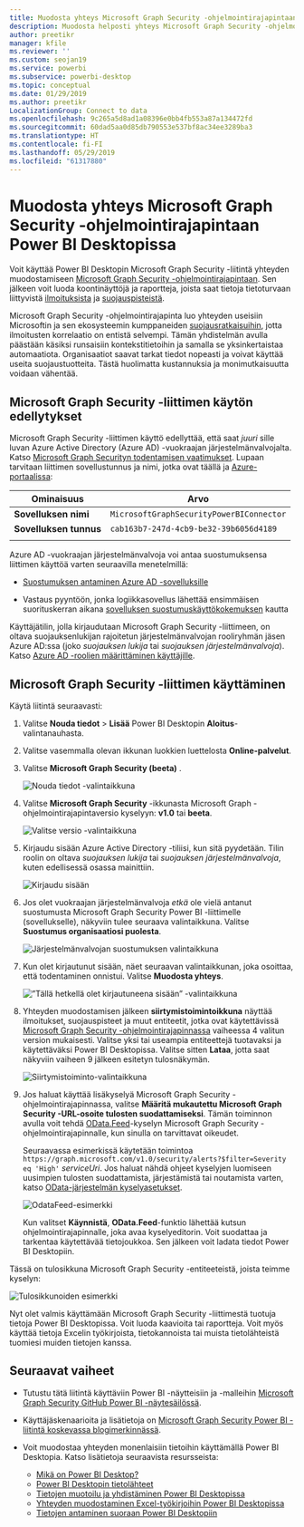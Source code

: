 ```yaml
---
title: Muodosta yhteys Microsoft Graph Security -ohjelmointirajapintaan Power BI Desktopissa
description: Muodosta helposti yhteys Microsoft Graph Security -ohjelmointirajapintaan Power BI Desktopissa
author: preetikr
manager: kfile
ms.reviewer: ''
ms.custom: seojan19
ms.service: powerbi
ms.subservice: powerbi-desktop
ms.topic: conceptual
ms.date: 01/29/2019
ms.author: preetikr
LocalizationGroup: Connect to data
ms.openlocfilehash: 9c265a5d8ad1a08396e0bb4fb553a87a134472fd
ms.sourcegitcommit: 60dad5aa0d85db790553e537bf8ac34ee3289ba3
ms.translationtype: HT
ms.contentlocale: fi-FI
ms.lasthandoff: 05/29/2019
ms.locfileid: "61317880"
---
```

# <a name="connect-to-the-microsoft-graph-security-api-in-power-bi-desktop"></a>Muodosta yhteys Microsoft Graph Security -ohjelmointirajapintaan Power BI Desktopissa

Voit käyttää Power BI Desktopin Microsoft Graph Security -liitintä yhteyden muodostamiseen [Microsoft Graph Security -ohjelmointirajapintaan](https://aka.ms/graphsecuritydocs). Sen jälkeen voit luoda koontinäyttöjä ja raportteja, joista saat tietoja tietoturvaan liittyvistä [ilmoituksista](https://docs.microsoft.com/graph/api/resources/alert?view=graph-rest-1.0) ja [suojauspisteistä](https://docs.microsoft.com/graph/api/resources/securescores?view=graph-rest-beta).

Microsoft Graph Security -ohjelmointirajapinta luo yhteyden useisiin Microsoftin ja sen ekosysteemin kumppaneiden [suojausratkaisuihin](https://aka.ms/graphsecurityalerts), jotta ilmoitusten korrelaatio on entistä selvempi. Tämän yhdistelmän avulla päästään käsiksi runsaisiin kontekstitietoihin ja samalla se yksinkertaistaa automaatiota. Organisaatiot saavat tarkat tiedot nopeasti ja voivat käyttää useita suojaustuotteita. Tästä huolimatta kustannuksia ja monimutkaisuutta voidaan vähentää.

## <a name="prerequisites-to-use-the-microsoft-graph-security-connector"></a>Microsoft Graph Security -liittimen käytön edellytykset

Microsoft Graph Security -liittimen käyttö edellyttää, että saat *juuri* sille luvan Azure Active Directory (Azure AD) -vuokraajan järjestelmänvalvojalta. Katso [Microsoft Graph Securityn todentamisen vaatimukset](https://aka.ms/graphsecurityauth).
Lupaan tarvitaan liittimen sovellustunnus ja nimi, jotka ovat täällä ja [Azure-portaalissa](https://portal.azure.com):

| Ominaisuus | Arvo |
|----------|-------|
| **Sovelluksen nimi** | `MicrosoftGraphSecurityPowerBIConnector` |
| **Sovelluksen tunnus** | `cab163b7-247d-4cb9-be32-39b6056d4189` |
|||

Azure AD -vuokraajan järjestelmänvalvoja voi antaa suostumuksensa liittimen käyttöä varten seuraavilla menetelmillä:

* [Suostumuksen antaminen Azure AD -sovelluksille](https://docs.microsoft.com/azure/active-directory/develop/v2-permissions-and-consent)

* Vastaus pyyntöön, jonka logiikkasovellus lähettää ensimmäisen suorituskerran aikana [sovelluksen suostumuskäyttökokemuksen](https://docs.microsoft.com/azure/active-directory/develop/application-consent-experience) kautta
   
Käyttäjätilin, jolla kirjaudutaan Microsoft Graph Security -liittimeen, on oltava suojauksenlukijan rajoitetun järjestelmänvalvojan rooliryhmän jäsen Azure AD:ssa (joko *suojauksen lukija* tai *suojauksen järjestelmänvalvoja*). Katso [Azure AD -roolien määrittäminen käyttäjille](https://docs.microsoft.com/graph/security-authorization#assign-azure-ad-roles-to-users).

## <a name="using-the-microsoft-graph-security-connector"></a>Microsoft Graph Security -liittimen käyttäminen

Käytä liitintä seuraavasti:

1. Valitse **Nouda tiedot** > **Lisää** Power BI Desktopin **Aloitus**-valintanauhasta.
2. Valitse vasemmalla olevan ikkunan luokkien luettelosta **Online-palvelut**.
3. Valitse **Microsoft Graph Security (beeta)** .

    ![Nouda tiedot -valintaikkuna](media/desktop-connect-graph-security/GetData.PNG)
    
4. Valitse **Microsoft Graph Security** -ikkunasta Microsoft Graph -ohjelmointirajapintaversio kyselyyn: **v1.0** tai **beeta**.

    ![Valitse versio -valintaikkuna](media/desktop-connect-graph-security/selectVersion.PNG)
    
5. Kirjaudu sisään Azure Active Directory -tiliisi, kun sitä pyydetään. Tilin roolin on oltava *suojauksen lukija* tai *suojauksen järjestelmänvalvoja*, kuten edellisessä osassa mainittiin.

    ![Kirjaudu sisään](media/desktop-connect-graph-security/SignIn.PNG) 
    
6. Jos olet vuokraajan järjestelmänvalvoja *etkä* ole vielä antanut suostumusta Microsoft Graph Security Power BI -liittimelle (sovellukselle), näkyviin tulee seuraava valintaikkuna. Valitse **Suostumus organisaatiosi puolesta**.

    ![Järjestelmänvalvojan suostumuksen valintaikkuna](media/desktop-connect-graph-security/AdminConsent.PNG)
    
7. Kun olet kirjautunut sisään, näet seuraavan valintaikkunan, joka osoittaa, että todentaminen onnistui. Valitse **Muodosta yhteys**.

    ![”Tällä hetkellä olet kirjautuneena sisään” -valintaikkuna](media/desktop-connect-graph-security/SignedIn.PNG)
    
8. Yhteyden muodostamisen jälkeen **siirtymistoimintoikkuna** näyttää ilmoitukset, suojauspisteet ja muut entiteetit, jotka ovat käytettävissä [Microsoft Graph Security -ohjelmointirajapinnassa](https://aka.ms/graphsecuritydocs) vaiheessa 4 valitun version mukaisesti. Valitse yksi tai useampia entiteettejä tuotavaksi ja käytettäväksi Power BI Desktopissa. Valitse sitten **Lataa**, jotta saat näkyviin vaiheen 9 jälkeen esitetyn tulosnäkymän.

    ![Siirtymistoiminto-valintaikkuna](media/desktop-connect-graph-security/NavTable.PNG)
    
9. Jos haluat käyttää lisäkyselyä Microsoft Graph Security -ohjelmointirajapinnassa, valitse **Määritä mukautettu Microsoft Graph Security -URL-osoite tulosten suodattamiseksi**. Tämän toiminnon avulla voit tehdä [OData.Feed](https://docs.microsoft.com/power-bi/desktop-connect-odata)-kyselyn Microsoft Graph Security -ohjelmointirajapinnalle, kun sinulla on tarvittavat oikeudet.

   Seuraavassa esimerkissä käytetään toimintoa `https://graph.microsoft.com/v1.0/security/alerts?$filter=Severity eq 'High'` *serviceUri*. Jos haluat nähdä ohjeet kyselyjen luomiseen uusimpien tulosten suodattamista, järjestämistä tai noutamista varten, katso [OData-järjestelmän kyselyasetukset](https://docs.microsoft.com/graph/query-parameters).

   ![OdataFeed-esimerkki](media/desktop-connect-graph-security/ODataFeed.PNG)
    
   Kun valitset **Käynnistä**, **OData.Feed**-funktio lähettää kutsun ohjelmointirajapinnalle, joka avaa kyselyeditorin. Voit suodattaa ja tarkentaa käytettävää tietojoukkoa. Sen jälkeen voit ladata tiedot Power BI Desktopiin.

Tässä on tulosikkuna Microsoft Graph Security -entiteeteistä, joista teimme kyselyn:

   ![Tulosikkunoiden esimerkki](media/desktop-connect-graph-security/Result.PNG)
    

Nyt olet valmis käyttämään Microsoft Graph Security -liittimestä tuotuja tietoja Power BI Desktopissa. Voit luoda kaavioita tai raportteja. Voit myös käyttää tietoja Excelin työkirjoista, tietokannoista tai muista tietolähteistä tuomiesi muiden tietojen kanssa.

## <a name="next-steps"></a>Seuraavat vaiheet
* Tutustu tätä liitintä käyttäviin Power BI -näytteisiin ja -malleihin [Microsoft Graph Security GitHub Power BI -näytesäilössä](https://aka.ms/graphsecuritypowerbiconnectorsamples).

* Käyttäjäskenaarioita ja lisätietoja on [Microsoft Graph Security Power BI -liitintä koskevassa blogimerkinnässä](https://aka.ms/graphsecuritypowerbiconnectorblogpost).

* Voit muodostaa yhteyden monenlaisiin tietoihin käyttämällä Power BI Desktopia. Katso lisätietoja seuraavista resursseista:

    * [Mikä on Power BI Desktop?](desktop-what-is-desktop.md)
    * [Power BI Desktopin tietolähteet](desktop-data-sources.md)
    * [Tietojen muotoilu ja yhdistäminen Power BI Desktopissa](desktop-shape-and-combine-data.md)
    * [Yhteyden muodostaminen Excel-työkirjoihin Power BI Desktopissa](desktop-connect-excel.md)
    * [Tietojen antaminen suoraan Power BI Desktopiin](desktop-enter-data-directly-into-desktop.md)
